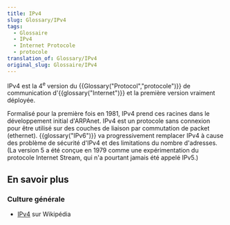 ```yaml
---
title: IPv4
slug: Glossary/IPv4
tags:
  - Glossaire
  - IPv4
  - Internet Protocole
  - protocole
translation_of: Glossary/IPv4
original_slug: Glossaire/IPv4
---
```

IPv4 est la 4<sup>e</sup> version du  {{Glossary("Protocol","protocole")}} de communication d'{{glossary("Internet")}} et la première version vraiment déployée.

Formalisé pour la première fois en 1981, IPv4 prend ces racines dans le développement initial d'ARPAnet. IPv4 est un protocole sans connexion pour être utilisé sur des couches de liaison par commutation de packet (ethernet). {{glossary("IPv6")}} va progressivement remplacer IPv4 à cause des problème de sécurité d'IPv4 et des limitations du nombre d'adresses. (La version 5 a été conçue en 1979 comme une expérimentation du protocole Internet Stream, qui n'a pourtant jamais été appelé IPv5.)

## **En savoir plus**

### **Culture générale**

- [IPv4](https://fr.wikipedia.org/wiki/IPv4) sur Wikipédia
